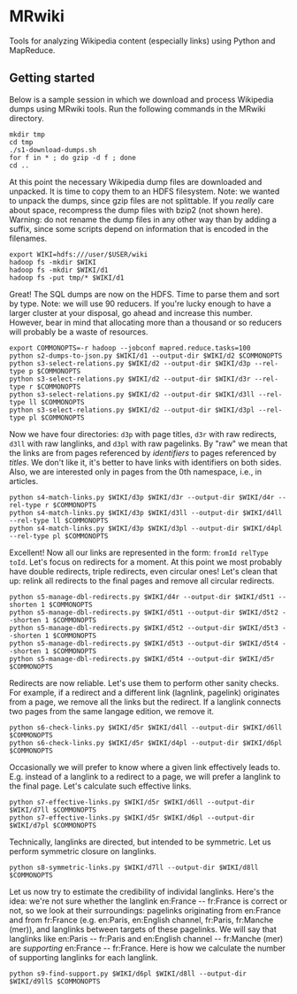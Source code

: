 MRwiki
======

Tools for analyzing Wikipedia content (especially links) using Python and MapReduce.

Getting started
---------------

Below is a sample session in which we download and process Wikipedia dumps
using MRwiki tools.  Run the following commands in the MRwiki directory.

    mkdir tmp
    cd tmp
    ./s1-download-dumps.sh
    for f in * ; do gzip -d f ; done
    cd ..

At this point the necessary Wikipedia dump files are downloaded and unpacked.
It is time to copy them to an HDFS filesystem.
Note: we wanted to unpack the dumps, since gzip files are not splittable.
If you *really* care about space, recompress the dump files with bzip2 (not shown here).
Warning: do not rename the dump files in any other way than by adding a suffix,
since some scripts depend on information that is encoded in the filenames.

    export WIKI=hdfs:///user/$USER/wiki
    hadoop fs -mkdir $WIKI
    hadoop fs -mkdir $WIKI/d1
    hadoop fs -put tmp/* $WIKI/d1

Great!  The SQL dumps are now on the HDFS.  Time to parse them and sort by type.
Note: we will use 90 reducers.
If you're lucky enough to have a larger cluster at your disposal,
go ahead and increase this number.
However, bear in mind that allocating more than a thousand or so reducers
will probably be a waste of resources.

    export COMMONOPTS=-r hadoop --jobconf mapred.reduce.tasks=100
    python s2-dumps-to-json.py $WIKI/d1 --output-dir $WIKI/d2 $COMMONOPTS
    python s3-select-relations.py $WIKI/d2 --output-dir $WIKI/d3p --rel-type p $COMMONOPTS
    python s3-select-relations.py $WIKI/d2 --output-dir $WIKI/d3r --rel-type r $COMMONOPTS
    python s3-select-relations.py $WIKI/d2 --output-dir $WIKI/d3ll --rel-type ll $COMMONOPTS
    python s3-select-relations.py $WIKI/d2 --output-dir $WIKI/d3pl --rel-type pl $COMMONOPTS

Now we have four directories: `d3p` with page titles, `d3r` with raw redirects, `d3ll` with raw langlinks, and `d3pl` with raw pagelinks.
By "raw" we mean that the links are from pages referenced by _identifiers_ to pages referenced by _titles_.
We don't like it, it's better to have links with identifiers on both sides.
Also, we are interested only in pages from the 0th namespace, i.e., in articles.

    python s4-match-links.py $WIKI/d3p $WIKI/d3r --output-dir $WIKI/d4r --rel-type r $COMMONOPTS
    python s4-match-links.py $WIKI/d3p $WIKI/d3ll --output-dir $WIKI/d4ll --rel-type ll $COMMONOPTS
    python s4-match-links.py $WIKI/d3p $WIKI/d3pl --output-dir $WIKI/d4pl --rel-type pl $COMMONOPTS

Excellent!  Now all our links are represented in the form: `fromId relType toId`.
Let's focus on redirects for a moment.  At this point we most probably have double redirects,
triple redirects, even circular ones!  Let's clean that up: relink all redirects to the final pages
and remove all circular redirects.

    python s5-manage-dbl-redirects.py $WIKI/d4r --output-dir $WIKI/d5t1 --shorten 1 $COMMONOPTS
    python s5-manage-dbl-redirects.py $WIKI/d5t1 --output-dir $WIKI/d5t2 --shorten 1 $COMMONOPTS
    python s5-manage-dbl-redirects.py $WIKI/d5t2 --output-dir $WIKI/d5t3 --shorten 1 $COMMONOPTS
    python s5-manage-dbl-redirects.py $WIKI/d5t3 --output-dir $WIKI/d5t4 --shorten 1 $COMMONOPTS
    python s5-manage-dbl-redirects.py $WIKI/d5t4 --output-dir $WIKI/d5r $COMMONOPTS

Redirects are now reliable.  Let's use them to perform other sanity checks.
For example, if a redirect and a different link (lagnlink, pagelink)
originates from a page, we remove all the links but the redirect.
If a langlink connects two pages from the same langage edition, we remove it.

    python s6-check-links.py $WIKI/d5r $WIKI/d4ll --output-dir $WIKI/d6ll $COMMONOPTS
    python s6-check-links.py $WIKI/d5r $WIKI/d4pl --output-dir $WIKI/d6pl $COMMONOPTS

Occasionally we will prefer to know where a given link effectively leads to.
E.g. instead of a langlink to a redirect to a page, we will prefer a langlink to the final page.
Let's calculate such effective links.

    python s7-effective-links.py $WIKI/d5r $WIKI/d6ll --output-dir $WIKI/d7ll $COMMONOPTS
    python s7-effective-links.py $WIKI/d5r $WIKI/d6pl --output-dir $WIKI/d7pl $COMMONOPTS

Technically, langlinks are directed, but intended to be symmetric.
Let us perform symmetric closure on langlinks.

    python s8-symmetric-links.py $WIKI/d7ll --output-dir $WIKI/d8ll $COMMONOPTS

Let us now try to estimate the credibility of individal langlinks.
Here's the idea: we're not sure whether the langlink en:France -- fr:France is correct or not,
so we look at their surroundings: pagelinks originating from en:France and from fr:France
(e.g. en:Paris, en:English channel, fr:Paris, fr:Manche (mer)),
and langlinks between targets of these pagelinks.
We will say that langlinks like en:Paris -- fr:Paris and en:English channel -- fr:Manche (mer)
are *supporting* en:France -- fr:France.
Here is how we calculate the number of supporting langlinks for each langlink.

    python s9-find-support.py $WIKI/d6pl $WIKI/d8ll --output-dir $WIKI/d9llS $COMMONOPTS

